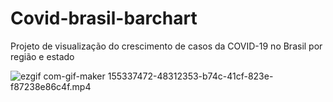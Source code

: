 # Covid-brasil-barchart
Projeto de visualização do crescimento de casos da COVID-19 no Brasil por região e estado

![ezgif com-gif-maker](https://user-images.githubusercontent.com/64341375/155338206-f9cd5ded-98f2-4b54-a334-2ef2e4298a46.gif)
155337472-48312353-b74c-41cf-823e-f87238e86c4f.mp4

